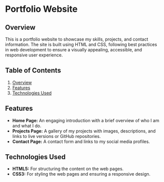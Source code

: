 # Portfolio Website

## Overview

This is a portfolio website to showcase my skills, projects, and contact information. The site is built using HTML and CSS, following best practices in web development to ensure a visually appealing, accessible, and responsive user experience.

## Table of Contents

1. [Overview](#overview)
2. [Features](#features)
3. [Technologies Used](#technologies-used)

## Features

- **Home Page:** An engaging introduction with a brief overview of who I am and what I do.
- **Projects Page:** A gallery of my projects with images, descriptions, and links to live versions or GitHub repositories.
- **Contact Page:** A contact form and links to my social media profiles.

## Technologies Used

- **HTML5:** For structuring the content on the web pages.
- **CSS3:** For styling the web pages and ensuring a responsive design.